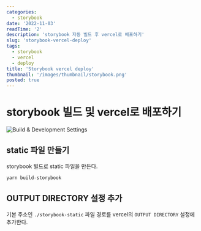 ```yaml
---
categories:
  - storybook
date: '2022-11-03'
readTime: '2'
description: 'storybook 자동 빌드 후 vercel로 배포하기'
slug: 'storybook-vercel-deploy'
tags:
  - storybook
  - vercel
  - deploy
title: 'Storybook vercel deploy'
thumbnail: '/images/thumbnail/storybook.png'
posted: true
---
```


# storybook 빌드 및 vercel로 배포하기

![Build & Development Settings](/images/post/storybook-static-delploy.png)

## static 파일 만들기

storybook 빌드로 static 파일을 만든다.

```javascript
yarn build-storybook
```

## OUTPUT DIRECTORY 설정 추가

기본 주소인 `./storybook-static` 파일 경로를 vercel의 `OUTPUT DIRECTORY` 설정에 추가한다.
